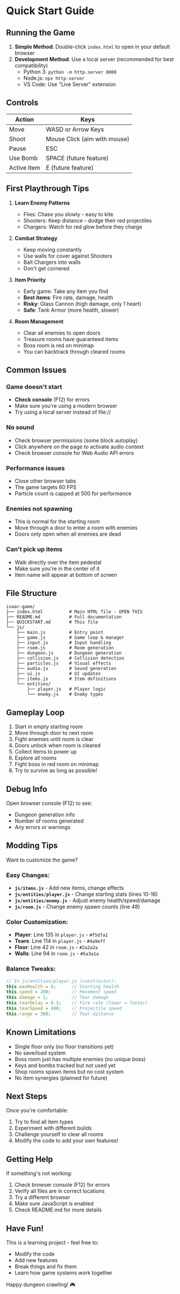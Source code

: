 # Quick Start Guide

## Running the Game

1. **Simple Method**: Double-click `index.html` to open in your default browser
2. **Development Method**: Use a local server (recommended for best compatibility)
   - Python 3: `python -m http.server 8000`
   - Node.js: `npx http-server`
   - VS Code: Use "Live Server" extension

## Controls

| Action | Keys |
|--------|------|
| Move | WASD or Arrow Keys |
| Shoot | Mouse Click (aim with mouse) |
| Pause | ESC |
| Use Bomb | SPACE (future feature) |
| Active Item | E (future feature) |

## First Playthrough Tips

1. **Learn Enemy Patterns**
   - Flies: Chase you slowly - easy to kite
   - Shooters: Keep distance - dodge their red projectiles
   - Chargers: Watch for red glow before they charge

2. **Combat Strategy**
   - Keep moving constantly
   - Use walls for cover against Shooters
   - Bait Chargers into walls
   - Don't get cornered

3. **Item Priority**
   - Early game: Take any item you find
   - **Best items**: Fire rate, damage, health
   - **Risky**: Glass Cannon (high damage, only 1 heart)
   - **Safe**: Tank Armor (more health, slower)

4. **Room Management**
   - Clear all enemies to open doors
   - Treasure rooms have guaranteed items
   - Boss room is red on minimap
   - You can backtrack through cleared rooms

## Common Issues

### Game doesn't start
- **Check console** (F12) for errors
- Make sure you're using a modern browser
- Try using a local server instead of file://

### No sound
- Check browser permissions (some block autoplay)
- Click anywhere on the page to activate audio context
- Check browser console for Web Audio API errors

### Performance issues
- Close other browser tabs
- The game targets 60 FPS
- Particle count is capped at 500 for performance

### Enemies not spawning
- This is normal for the starting room
- Move through a door to enter a room with enemies
- Doors only open when all enemies are dead

### Can't pick up items
- Walk directly over the item pedestal
- Make sure you're in the center of it
- Item name will appear at bottom of screen

## File Structure

```
isaac-game/
├── index.html          # Main HTML file - OPEN THIS
├── README.md           # Full documentation
├── QUICKSTART.md       # This file
└── js/
    ├── main.js         # Entry point
    ├── game.js         # Game loop & manager
    ├── input.js        # Input handling
    ├── room.js         # Room generation
    ├── dungeon.js      # Dungeon generation
    ├── collision.js    # Collision detection
    ├── particles.js    # Visual effects
    ├── audio.js        # Sound generation
    ├── ui.js           # UI updates
    ├── items.js        # Item definitions
    └── entities/
        ├── player.js   # Player logic
        └── enemy.js    # Enemy types
```

## Gameplay Loop

1. Start in empty starting room
2. Move through door to next room
3. Fight enemies until room is clear
4. Doors unlock when room is cleared
5. Collect items to power up
6. Explore all rooms
7. Fight boss in red room on minimap
8. Try to survive as long as possible!

## Debug Info

Open browser console (F12) to see:
- Dungeon generation info
- Number of rooms generated
- Any errors or warnings

## Modding Tips

Want to customize the game?

### Easy Changes:
- **`js/items.js`** - Add new items, change effects
- **`js/entities/player.js`** - Change starting stats (lines 10-16)
- **`js/entities/enemy.js`** - Adjust enemy health/speed/damage
- **`js/room.js`** - Change enemy spawn counts (line 48)

### Color Customization:
- **Player**: Line 135 in `player.js` - `#f5d7a1`
- **Tears**: Line 114 in `player.js` - `#4a9eff`
- **Floor**: Line 42 in `room.js` - `#2a2a2a`
- **Walls**: Line 94 in `room.js` - `#5a3a1a`

### Balance Tweaks:
```javascript
// In js/entities/player.js (constructor):
this.maxHealth = 6;      // Starting health
this.speed = 200;        // Movement speed
this.damage = 1;         // Tear damage
this.tearDelay = 0.3;    // Fire rate (lower = faster)
this.tearSpeed = 400;    // Projectile speed
this.range = 300;        // Tear distance
```

## Known Limitations

- Single floor only (no floor transitions yet)
- No save/load system
- Boss room just has multiple enemies (no unique boss)
- Keys and bombs tracked but not used yet
- Shop rooms spawn items but no cost system
- No item synergies (planned for future)

## Next Steps

Once you're comfortable:
1. Try to find all item types
2. Experiment with different builds
3. Challenge yourself to clear all rooms
4. Modify the code to add your own features!

## Getting Help

If something's not working:
1. Check browser console (F12) for errors
2. Verify all files are in correct locations
3. Try a different browser
4. Make sure JavaScript is enabled
5. Check README.md for more details

## Have Fun!

This is a learning project - feel free to:
- Modify the code
- Add new features
- Break things and fix them
- Learn how game systems work together

Happy dungeon crawling! 🎮
